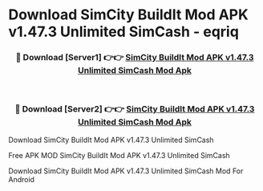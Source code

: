 # Download SimCity BuildIt Mod APK v1.47.3 Unlimited SimCash - eqriq



<div align="center">
<h3>🔴 Download [Server1] 👉👉 <a href="https://momento.my/?title=SimCity_BuildIt_Mod_APK_v1.47.3_Unlimited_SimCash">SimCity BuildIt Mod APK v1.47.3 Unlimited SimCash Mod Apk</a></h3><br>

<h3>🔴 Download [Server2] 👉👉 <a href="https://momento.my/?title=SimCity_BuildIt_Mod_APK_v1.47.3_Unlimited_SimCash">SimCity BuildIt Mod APK v1.47.3 Unlimited SimCash Mod Apk</a></h3>
</div>



Download SimCity BuildIt Mod APK v1.47.3 Unlimited SimCash 

Free APK MOD SimCity BuildIt Mod APK v1.47.3 Unlimited SimCash 

Download SimCity BuildIt Mod APK v1.47.3 Unlimited SimCash Mod For Android
